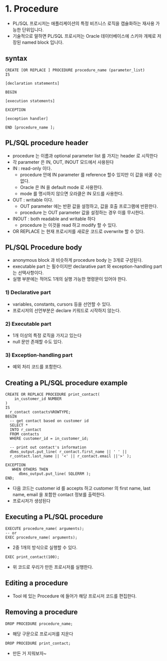 # 1. Procedure
- PL/SQL 프로시저는 애플리케이션의 특정 비즈니스 로직을 캡슐화하는 재사용 가능한 단위입니다. 
- 기술적으로 말하면 PL/SQL 프로시저는 Oracle 데이터베이스에 스키마 개체로 저장된 named block 입니다.

## syntax
```oracle-sql
CREATE [OR REPLACE ] PROCEDURE procedure_name (parameter_list)     
IS
```
```
[declaration statements]

BEGIN

[execution statements]

EXCEPTION

[exception handler]

END [procedure_name ];
```
## PL/SQL procedure header
- procedure 는 이름과 optional parameter list 를 가지는 header 로 시작한다
- 각 parameter 은 IN, OUT, INOUT 모드에서 사용된다 
- IN : read-only 이다. 
  - procedure 안에 IN parameter 를 reference 할수 있지만 이 값을 바꿀 수는 없다. 
  - Oracle 은 IN 을 default mode 로 사용한다.
  - mode 를 명시하지 않으면 오라클은 IN 모드를 사용한다.
- OUT : writable 이다.
  - OUT parameter 에는 반환 값을 설정하고, 값을 호출 프로그램에 반환한다.
  - procedure 는 OUT parameter 값을 설정하는 경우 이를 무시한다.
- INOUT : both readable and writable 하다
  - procedure 는 이것을 read 하고 modify 할 수 있다.
- OR REPLACE 는 현재 프로시저를 새로운 코드로 overwrite 할 수 있다.

## PL/SQL Procedure body
- anonymous block 과 비슷하게 procedure body 는 3개로 구성된다.
- executable part 는 필수이지만 declarative part 와 exception-handling part 는 선택사항이다.
- 실행 부분에는 적어도 1개의 실행 가능한 명령문이 있어야 한다.
### 1) Declarative part
- variables, constants, cursors 등을 선언할 수 있다.
- 프로시저의 선언부분은 declare 키워드로 시작하지 않는다.

### 2) Executable part
- 1개 이상의 특정 로직을 가지고 있는다
- null 문만 존재할 수도 있다.

### 3) Exception-handling part
- 예외 처리 코드를 포함한다.

## Creating a PL/SQL procedure example
```oracle-sql
CREATE OR REPLACE PROCEDURE print_contact(
    in_customer_id NUMBER 
)
IS
  r_contact contacts%ROWTYPE;
BEGIN
  -- get contact based on customer id
  SELECT *
  INTO r_contact
  FROM contacts
  WHERE customer_id = in_customer_id;

  -- print out contact's information
  dbms_output.put_line( r_contact.first_name || ' ' ||
  r_contact.last_name || '<' || r_contact.email ||'>' );

EXCEPTION
   WHEN OTHERS THEN
      dbms_output.put_line( SQLERRM );
END;
```
- 다음 코드는 customer id 를 accepts 하고 customer 의 first name, last name, email 을 포함한 contact 정보를 출력한다.
- 프로시저가 생성된다

## Executing a PL/SQL procedure
```oracle-sql
EXECUTE procedure_name( arguments);
-- or
EXEC procedure_name( arguments);
```
- 2중 1개의 방식으로 실행할 수 있다.
```oracle-sql
EXEC print_contact(100); 
```
- 위 코드로 우리가 만든 프로시저를 실행한다.

## Editing a procedure
- Tool 에 있는 Procedure 에 들어가 해당 프로시저 코드를 편집한다.

## Removing a procedure
```oracle-sql
DROP PROCEDURE procedure_name; 
```
- 해당 구문으로 프로시저를 지운다
```oracle-sql
DROP PROCEDURE print_contact;
```
- 만든 거 지워보자~

